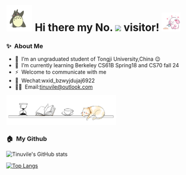 <h1>
  <img src='asset/v2-31647f793060ae4c4bf94f90a332a5d1_b.webp' height='70'/>
  Hi there my No.
  <img src='https://profile-counter.glitch.me/Tinuvile/count.svg' height='30'/>
  visitor!
  <img src='asset/v2-bc1b8b3037f2703f7d29661ca865c092_b.webp' height='50'/>
</h1>

### ✨&nbsp; About Me
- 🔭 &nbsp;I’m an ungraduated student of Tongji University,China :wink:
- 🌱 &nbsp;I’m currently learning Berkeley CS61B Spring18 and CS70 fall 24
- ⚡ &nbsp;Welcome to communicate with me
- 💬 &nbsp;Wechat:wxid_bzwyjdujaj6922
- 👨‍💻 &nbsp;Email:tinuvile@outlook.com
<img src='asset/v2-405fe33df25b3d6a1c8617054f8ace5b_b.webp' height='80'/>

### 🏠&nbsp; My Github
![Tinuvile's GitHub stats](https://github-readme-stats.vercel.app/api?username=Tinuvile&show_icons=true&bg_color=30,4c6ef5,a855f7&title_color=fff&text_color=fff)

[![Top Langs](https://github-readme-stats.vercel.app/api/top-langs/?username=Tinuvile)](https://github.com/Tinuvile/github-readme-stats)

